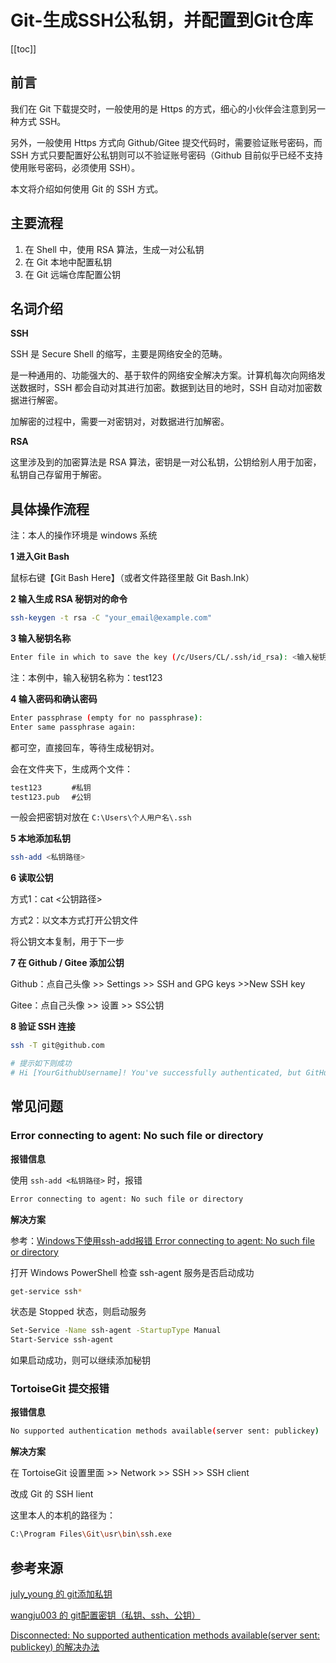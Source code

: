 # Git-生成SSH公私钥，并配置到Git仓库

[[toc]]



## 前言

我们在 Git 下载提交时，一般使用的是 Https 的方式，细心的小伙伴会注意到另一种方式 SSH。

另外，一般使用 Https 方式向 Github/Gitee 提交代码时，需要验证账号密码，而 SSH 方式只要配置好公私钥则可以不验证账号密码（Github 目前似乎已经不支持使用账号密码，必须使用 SSH）。

本文将介绍如何使用 Git 的 SSH 方式。



## 主要流程

1. 在 Shell 中，使用 RSA 算法，生成一对公私钥
2. 在 Git 本地中配置私钥
3. 在 Git 远端仓库配置公钥



## 名词介绍

**SSH**

SSH 是 Secure Shell 的缩写，主要是网络安全的范畴。

是一种通用的、功能强大的、基于软件的网络安全解决方案。计算机每次向网络发送数据时，SSH 都会自动对其进行加密。数据到达目的地时，SSH 自动对加密数据进行解密。

加解密的过程中，需要一对密钥对，对数据进行加解密。

**RSA**

这里涉及到的加密算法是 RSA 算法，密钥是一对公私钥，公钥给别人用于加密，私钥自己存留用于解密。



## 具体操作流程

注：本人的操作环境是 windows 系统

**1 进入Git Bash**

鼠标右键【Git Bash Here】（或者文件路径里敲 Git Bash.lnk）

**2 输入生成 RSA 秘钥对的命令**

```bash
ssh-keygen -t rsa -C "your_email@example.com"
```

**3 输入秘钥名称**

```bash
Enter file in which to save the key (/c/Users/CL/.ssh/id_rsa): <输入秘钥名称/直接回车>
```

注：本例中，输入秘钥名称为：test123

**4 输入密码和确认密码**

```bash
Enter passphrase (empty for no passphrase):
Enter same passphrase again:
```

都可空，直接回车，等待生成秘钥对。

会在文件夹下，生成两个文件：

```bash
test123　　　　#私钥
test123.pub 　#公钥
```

一般会把密钥对放在 `C:\Users\个人用户名\.ssh`

**5 本地添加私钥**

```bash
ssh-add <私钥路径>
```

**6 读取公钥**

方式1：cat <公钥路径>

方式2：以文本方式打开公钥文件

将公钥文本复制，用于下一步

**7 在 Github / Gitee 添加公钥**

Github：点自己头像 >> Settings >> SSH and GPG keys >>New SSH key 

Gitee：点自己头像 >> 设置 >> SS公钥 

**8 验证 SSH 连接**

```bash
ssh -T git@github.com

# 提示如下则成功
# Hi [YourGithubUsername]! You've successfully authenticated, but GitHub does not provide shell access.
```



## 常见问题

### Error connecting to agent: No such file or directory

**报错信息**

使用 `ssh-add <私钥路径>` 时，报错

```bash
Error connecting to agent: No such file or directory
```

**解决方案**

参考：[Windows下使用ssh-add报错 Error connecting to agent: No such file or directory](https://www.cnblogs.com/attackingmilo/p/Windows-ssh-add-error.html)

打开 Windows PowerShell 检查 ssh-agent 服务是否启动成功

```bash
get-service ssh*
```

状态是 Stopped 状态，则启动服务

```bash
Set-Service -Name ssh-agent -StartupType Manual
Start-Service ssh-agent
```

如果启动成功，则可以继续添加秘钥




### TortoiseGit 提交报错

**报错信息**

```bash
No supported authentication methods available(server sent: publickey)
```

**解决方案**

在 TortoiseGit 设置里面 >> Network >> SSH >> SSH client

改成 Git 的 SSH lient

这里本人的本机的路径为：

```bash
C:\Program Files\Git\usr\bin\ssh.exe
```



## 参考来源

[july_young 的 git添加私钥](https://blog.csdn.net/july_young/article/details/82712574)

[wangju003 的 git配置密钥（私钥、ssh、公钥）](https://www.cnblogs.com/kaerxifa/p/11164206.html)

[Disconnected: No supported authentication methods available(server sent: publickey) 的解决办法](https://blog.csdn.net/Hello_World_QWP/article/details/82216345)